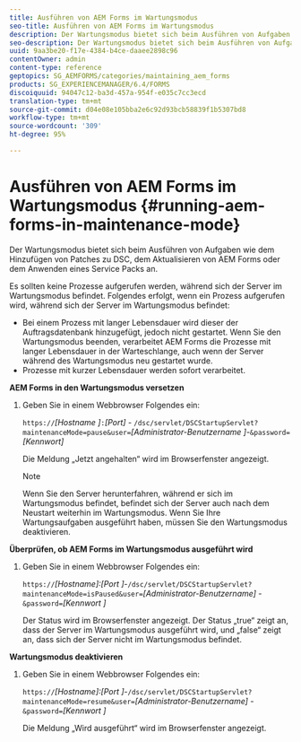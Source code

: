 ```yaml
---
title: Ausführen von AEM Forms im Wartungsmodus
seo-title: Ausführen von AEM Forms im Wartungsmodus
description: Der Wartungsmodus bietet sich beim Ausführen von Aufgaben wie dem Hinzufügen von Patches zu DSC, dem Aktualisieren von AEM Forms oder dem Anwenden eines Service Packs an. Erfahren Sie mehr über die Ausführung von AEM Forms im Wartungsmodus.
seo-description: Der Wartungsmodus bietet sich beim Ausführen von Aufgaben wie dem Hinzufügen von Patches zu DSC, dem Aktualisieren von AEM Forms oder dem Anwenden eines Service Packs an. Erfahren Sie mehr über die Ausführung von AEM Forms im Wartungsmodus.
uuid: 9aa3be20-f17e-4384-b4ce-daaee2898c96
contentOwner: admin
content-type: reference
geptopics: SG_AEMFORMS/categories/maintaining_aem_forms
products: SG_EXPERIENCEMANAGER/6.4/FORMS
discoiquuid: 94047c12-ba3d-457a-954f-e035c7cc3ecd
translation-type: tm+mt
source-git-commit: d04e08e105bba2e6c92d93bcb58839f1b5307bd8
workflow-type: tm+mt
source-wordcount: '309'
ht-degree: 95%

---
```



# Ausführen von AEM Forms im Wartungsmodus {#running-aem-forms-in-maintenance-mode}

Der Wartungsmodus bietet sich beim Ausführen von Aufgaben wie dem Hinzufügen von Patches zu DSC, dem Aktualisieren von AEM Forms oder dem Anwenden eines Service Packs an.

Es sollten keine Prozesse aufgerufen werden, während sich der Server im Wartungsmodus befindet. Folgendes erfolgt, wenn ein Prozess aufgerufen wird, während sich der Server im Wartungsmodus befindet:

* Bei einem Prozess mit langer Lebensdauer wird dieser der Auftragsdatenbank hinzugefügt, jedoch nicht gestartet. Wenn Sie den Wartungsmodus beenden, verarbeitet AEM Forms die Prozesse mit langer Lebensdauer in der Warteschlange, auch wenn der Server während des Wartungsmodus neu gestartet wurde.
* Prozesse mit kurzer Lebensdauer werden sofort verarbeitet.

**AEM Forms in den Wartungsmodus versetzen**

1. Geben Sie in einem Webbrowser Folgendes ein:

   `https://`*[Hostname ]*`:`*[Port]* - `/dsc/servlet/DSCStartupServlet?maintenanceMode=pause&user=`*[Administrator-Benutzername ]*-`&password=`*[Kennwort]*

   Die Meldung „Jetzt angehalten“ wird im Browserfenster angezeigt.

   >[!NOTE]
   >
   >Wenn Sie den Server herunterfahren, während er sich im Wartungsmodus befindet, befindet sich der Server auch nach dem Neustart weiterhin im Wartungsmodus. Wenn Sie Ihre Wartungsaufgaben ausgeführt haben, müssen Sie den Wartungsmodus deaktivieren.

**Überprüfen, ob AEM Forms im Wartungsmodus ausgeführt wird**

1. Geben Sie in einem Webbrowser Folgendes ein:

   `https://`*[Hostname]:[Port ]*-`/dsc/servlet/DSCStartupServlet?maintenanceMode=isPaused&user=`*[Administrator-Benutzername]* - `&password=`*[Kennwort ]*

   Der Status wird im Browserfenster angezeigt. Der Status „true“ zeigt an, dass der Server im Wartungsmodus ausgeführt wird, und „false“ zeigt an, dass sich der Server nicht im Wartungsmodus befindet.

**Wartungsmodus deaktivieren**

1. Geben Sie in einem Webbrowser Folgendes ein:

   `https://`*[Hostname]:[Port ]*-`/dsc/servlet/DSCStartupServlet?maintenanceMode=resume&user=`*[Administrator-Benutzername]* - `&password=`*[Kennwort ]*

   Die Meldung „Wird ausgeführt“ wird im Browserfenster angezeigt.

